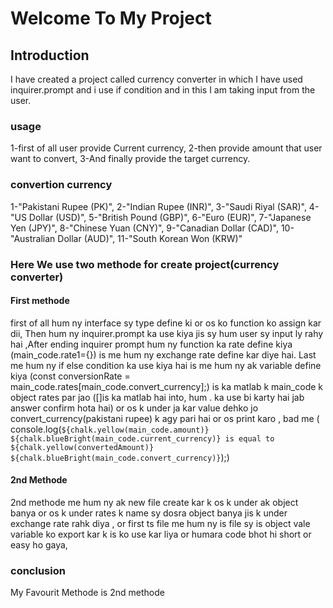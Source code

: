 # Welcome To My Project
## Introduction
 I have created a project called currency converter in which I have used inquirer.prompt and i use if condition and in this I am taking input from the user.
 ### usage
 1-first of all user provide Current currency,
 2-then provide amount that user want to convert,
 3-And finally provide the target currency.

 ### convertion currency

 1-"Pakistani Rupee (PK)", 
 2-"Indian Rupee (INR)", 
 3-"Saudi Riyal (SAR)", 
 4-"US Dollar (USD)", 
 5-"British Pound (GBP)", 
 6-"Euro (EUR)", 
 7-"Japanese Yen (JPY)", 
 8-"Chinese Yuan (CNY)", 
 9-"Canadian Dollar (CAD)", 
 10-"Australian Dollar (AUD)", 
 11-"South Korean Won (KRW)"

 ### Here We use two methode for create project(currency converter)
 #### First methode
 first of all hum ny interface sy type define ki or os ko function ko assign kar dii, Then hum ny inquirer.prompt ka use kiya jis sy hum user sy input ly rahy hai ,After ending inquirer prompt hum ny function ka rate define kiya (main_code.rate1={}) is me hum ny exchange rate define kar diye hai.
 Last me hum ny if else condition ka use kiya hai is me hum ny ak variable define kiya (const conversionRate = main_code.rates[main_code.convert_currency];) is ka matlab k main_code k object rates par jao ([]is ka matlab hai into, hum . ka use bi karty hai jab answer confirm hota hai) or os k under ja kar value dehko jo convert_currency(pakistani rupee) k agy pari hai or os print karo , bad me (    console.log(`${chalk.yellow(main_code.amount)} ${chalk.blueBright(main_code.current_currency)} is equal to ${chalk.yellow(convertedAmount)} ${chalk.blueBright(main_code.convert_currency)}`);)

 #### 2nd Methode
 2nd methode me hum ny ak new file create kar k os k under ak object banya or os k under rates k name sy dosra object banya jis k under exchange rate rahk diya , or first ts file me hum ny is file sy is object vale variable ko export kar k is ko use kar liya or humara code bhot hi short or easy ho gaya,

 ### conclusion 
 My Favourit Methode is 2nd methode  